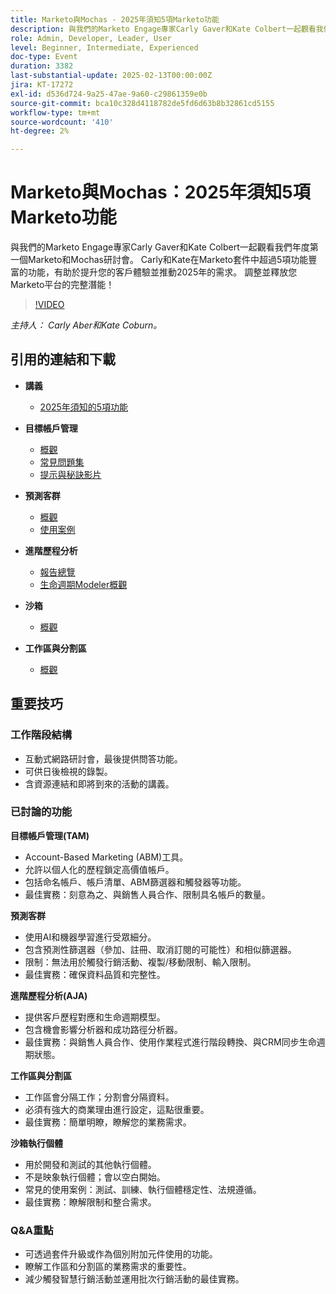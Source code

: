 ```yaml
---
title: Marketo與Mochas - 2025年須知5項Marketo功能
description: 與我們的Marketo Engage專家Carly Gaver和Kate Colbert一起觀看我們年度第一個Marketo和Mochas研討會。 Carly和Kate在Marketo套件中超過5項功能豐富的功能，有助於提升您的客戶體驗並推動2025年的需求。 調整並釋放您Marketo平台的完整潛能！
role: Admin, Developer, Leader, User
level: Beginner, Intermediate, Experienced
doc-type: Event
duration: 3382
last-substantial-update: 2025-02-13T00:00:00Z
jira: KT-17272
exl-id: d536d724-9a25-47ae-9a60-c29861359e0b
source-git-commit: bca10c328d4118782de5fd6d63b8b32861cd5155
workflow-type: tm+mt
source-wordcount: '410'
ht-degree: 2%

---
```



# Marketo與Mochas：2025年須知5項Marketo功能

與我們的Marketo Engage專家Carly Gaver和Kate Colbert一起觀看我們年度第一個Marketo和Mochas研討會。 Carly和Kate在Marketo套件中超過5項功能豐富的功能，有助於提升您的客戶體驗並推動2025年的需求。 調整並釋放您Marketo平台的完整潛能！

>[!VIDEO](https://video.tv.adobe.com/v/3444165/?learn=on&enablevpops)

*主持人： Carly Aber和Kate Coburn。*

## 引用的連結和下載

* **講義**
   * [2025年須知的5項功能](../assets/marketo-&-mochas-5-features-handout.pdf)

* **目標帳戶管理**
   * [概觀](https://experienceleague.adobe.com/en/docs/marketo/using/product-docs/target-account-management/setup/target-account-management-overview)
   * [常見問題集](https://nation.marketo.com/t5/knowledgebase/target-account-management-previously-abm-faq-product-facts-and/ta-p/301199)
   * [提示與秘訣影片](https://nation.marketo.com/t5/product-blogs/marketo-engage-abm-tips-amp-tricks-with-corey-bayless/ba-p/304664)

* **預測客群**
   * [概觀](https://experienceleague.adobe.com/en/docs/marketo/using/product-docs/core-marketo-concepts/predictive-audiences/getting-started-with-predictive-audiences)
   * [使用案例](https://nation.marketo.com/t5/product-blogs/using-predictive-audiences-in-marketo-engage/ba-p/301937)

* **進階歷程分析**
   * [報告總覽](https://experienceleague.adobe.com/en/docs/marketo/using/product-docs/reporting/reporting-overview#advanced-journey-analytics)
   * [生命週期Modeler概觀](https://experienceleague.adobe.com/en/docs/marketo/using/product-docs/reporting/revenue-cycle-analytics/revenue-cycle-models/understanding-revenue-models)

* **沙箱**
   * [概觀](https://experienceleague.adobe.com/en/docs/marketo/using/product-docs/core-marketo-concepts/miscellaneous/marketo-sandbox)

* **工作區與分割區**
   * [概觀](https://experienceleague.adobe.com/en/docs/marketo/using/product-docs/administration/workspaces-and-person-partitions/understanding-workspaces-and-person-partitions)

## 重要技巧

### 工作階段結構

* 互動式網路研討會，最後提供問答功能。
* 可供日後檢視的錄製。
* 含資源連結和即將到來的活動的講義。

### 已討論的功能

**目標帳戶管理(TAM)**

* Account-Based Marketing (ABM)工具。
* 允許以個人化的歷程鎖定高價值帳戶。
* 包括命名帳戶、帳戶清單、ABM篩選器和觸發器等功能。
* 最佳實務：刻意為之、與銷售人員合作、限制具名帳戶的數量。

**預測客群**

* 使用AI和機器學習進行受眾細分。
* 包含預測性篩選器（參加、註冊、取消訂閱的可能性）和相似篩選器。
* 限制：無法用於觸發行銷活動、複製/移動限制、輸入限制。
* 最佳實務：確保資料品質和完整性。

**進階歷程分析(AJA)**

* 提供客戶歷程對應和生命週期模型。
* 包含機會影響分析器和成功路徑分析器。
* 最佳實務：與銷售人員合作、使用作業程式進行階段轉換、與CRM同步生命週期狀態。

**工作區與分割區**

* 工作區會分隔工作；分割會分隔資料。
* 必須有強大的商業理由進行設定，這點很重要。
* 最佳實務：簡單明瞭，瞭解您的業務需求。

**沙箱執行個體**

* 用於開發和測試的其他執行個體。
* 不是映象執行個體；會以空白開始。
* 常見的使用案例：測試、訓練、執行個體穩定性、法規遵循。
* 最佳實務：瞭解限制和整合需求。

### Q&amp;A重點

* 可透過套件升級或作為個別附加元件使用的功能。
* 瞭解工作區和分割區的業務需求的重要性。
* 減少觸發智慧行銷活動並運用批次行銷活動的最佳實務。
